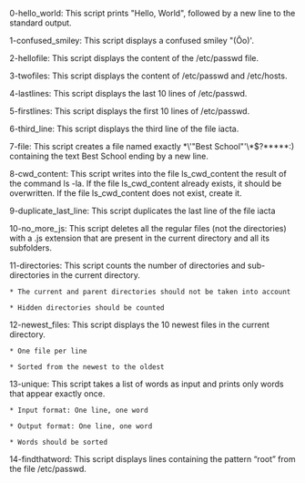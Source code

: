 0-hello_world: This script prints "Hello, World", followed by a new line to the standard output.

1-confused_smiley: This script displays a confused smiley "(Ôo)'.

2-hellofile: This script displays the content of the /etc/passwd file.

3-twofiles: This script displays the content of /etc/passwd and /etc/hosts.

4-lastlines: This script displays the last 10 lines of /etc/passwd.

5-firstlines: This script displays the first 10 lines of /etc/passwd.

6-third_line: This script displays the third line of the file iacta.

7-file: This script creates a file named exactly \*\\'"Best School"\'\\*$\?\*\*\*\*\*:) containing the text Best School ending by a new line.

8-cwd_content: This script writes into the file ls_cwd_content the result of the command ls -la. If the file ls_cwd_content already exists, it should be overwritten. If the file ls_cwd_content does not exist, create it.

9-duplicate_last_line: This script duplicates the last line of the file iacta

10-no_more_js: This script deletes all the regular files (not the directories) with a .js extension that are present in the current directory and all its subfolders.

11-directories: This script counts the number of directories and sub-directories in the current directory.

	* The current and parent directories should not be taken into account

	* Hidden directories should be counted

12-newest_files: This script displays the 10 newest files in the current directory.

	* One file per line
	
	* Sorted from the newest to the oldest

13-unique: This script takes a list of words as input and prints only words that appear exactly once.

	* Input format: One line, one word
	
	* Output format: One line, one word

	* Words should be sorted

14-findthatword: This script displays lines containing the pattern “root” from the file /etc/passwd.


